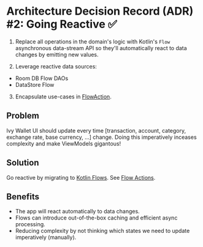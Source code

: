# Architecture Decision Record (ADR) #2: Going Reactive ✅

1) Replace all operations in the domain's logic with Kotlin's `Flow` asynchronous data-stream API so they'll automatically react to data changes by emitting new values.

2) Leverage reactive data sources:
- Room DB Flow DAOs
- DataStore Flow

3) Encapsulate use-cases in [FlowAction]([core/actions/](https://github.com/Ivy-Apps/ivy-wallet/blob/develop/core/actions/src/main/java/com/ivy/core/action/FlowAction.kt)).

## Problem

Ivy Wallet UI should update every time [transaction, account, category, exchange rate, base currency, ...] change. Doing this imperatively inceases complexity and make ViewModels gigantous!

## Solution

Go reactive by migrating to [Kotlin Flows](https://kotlinlang.org/docs/flow.html). See [Flow Actions](https://github.com/Ivy-Apps/ivy-wallet/blob/develop/core/actions/src/main/java/com/ivy/core/action).

## Benefits

- The app will react automatically to data changes.
- Flows can introduce out-of-the-box caching and efficient async processing.
- Reducing complexity by not thinking which states we need to update imperatively (manually).